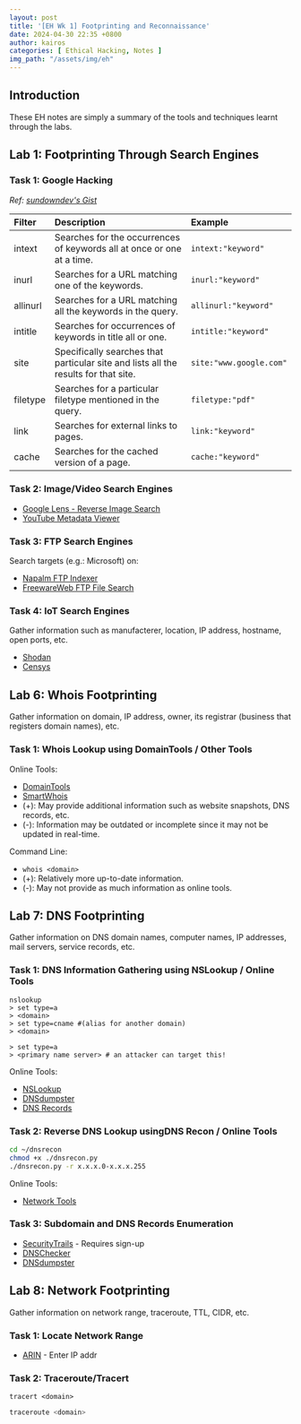 ```yaml
---
layout: post
title: '[EH Wk 1] Footprinting and Reconnaissance'
date: 2024-04-30 22:35 +0800
author: kairos
categories: [ Ethical Hacking, Notes ]
img_path: "/assets/img/eh"
---
```


## Introduction

These EH notes are simply a summary of the tools and techniques learnt through the labs.

## Lab 1: Footprinting Through Search Engines

### Task 1: Google Hacking

_Ref: [sundowndev's Gist](https://gist.github.com/sundowndev/283efaddbcf896ab405488330d1bbc06)_

| Filter   | Description                                                                         | Example                 |
|:---------|:------------------------------------------------------------------------------------|:------------------------|
| intext   | Searches for the occurrences of keywords all at once or one at a time.              | `intext:"keyword"`      |
| inurl    | Searches for a URL matching one of the keywords.                                    | `inurl:"keyword"`       |
| allinurl | Searches for a URL matching all the keywords in the query.                          | `allinurl:"keyword"`    |
| intitle  | Searches for occurrences of keywords in title all or one.                           | `intitle:"keyword"`     |
| site     | Specifically searches that particular site and lists all the results for that site. | `site:"www.google.com"` |
| filetype | Searches for a particular filetype mentioned in the query.                          | `filetype:"pdf"`        |
| link     | Searches for external links to pages.                                               | `link:"keyword"`        |
| cache    | Searches for the cached version of a page.                                          | `cache:"keyword"`       |

### Task 2: Image/Video Search Engines

- [Google Lens - Reverse Image Search](https://lens.google.com/)
- [YouTube Metadata Viewer](https://mattw.io/youtube-metadata/)

### Task 3: FTP Search Engines

Search targets (e.g.: Microsoft) on:

- [Napalm FTP Indexer](http://www.searchftps.net/)
- [FreewareWeb FTP File Search](http://www.freewareweb.com/ftpsearch.shtml)

### Task 4: IoT Search Engines

Gather information such as manufacterer, location, IP address, hostname, open ports, etc.

- [Shodan](https://www.shodan.io/)
- [Censys](https://censys.io/)

## Lab 6: Whois Footprinting

Gather information on domain, IP address, owner, its registrar (business that registers domain names), etc.

### Task 1: Whois Lookup using DomainTools / Other Tools

Online Tools:

- [DomainTools](https://whois.domaintools.com/)
- [SmartWhois](https://www.tamos.com/products/smartwhois/)<br>
- (+): May provide additional information such as website snapshots, DNS records, etc.<br>
- (-): Information may be outdated or incomplete since it may not be updated in real-time.

Command Line:

- `whois <domain>`<br>
- (+): Relatively more up-to-date information.<br>
- (-): May not provide as much information as online tools.

## Lab 7: DNS Footprinting

Gather information on DNS domain names, computer names, IP addresses, mail servers, service records, etc.

### Task 1: DNS Information Gathering using NSLookup / Online Tools

```shell
nslookup
> set type=a
> <domain>
> set type=cname #(alias for another domain)
> <domain>

> set type=a
> <primary name server> # an attacker can target this!
```

Online Tools:

- [NSLookup](http://www.kloth.net/services/nslookup.php)
- [DNSdumpster](https://dnsdumpster.com/)
- [DNS Records](https://network-tools.com)

### Task 2: Reverse DNS Lookup usingDNS Recon / Online Tools

```sh
cd ~/dnsrecon
chmod +x ./dnsrecon.py
./dnsrecon.py -r x.x.x.0-x.x.x.255
```

Online Tools:

- [Network Tools](https://www.yougetsignal.com/tools/web-sites-on-web-server/)

### Task 3: Subdomain and DNS Records Enumeration

- [SecurityTrails](https://securitytrails.com/) - Requires sign-up
- [DNSChecker](https://dnschecker.org/)
- [DNSdumpster](https://dnsdumpster.com/)

## Lab 8: Network Footprinting

Gather information on network range, traceroute, TTL, CIDR, etc.

### Task 1: Locate Network Range

- [ARIN](https://search.arin.net/rdap/) - Enter IP addr

### Task 2: Traceroute/Tracert

```terminal
tracert <domain>
```

```sh
traceroute <domain>
```

